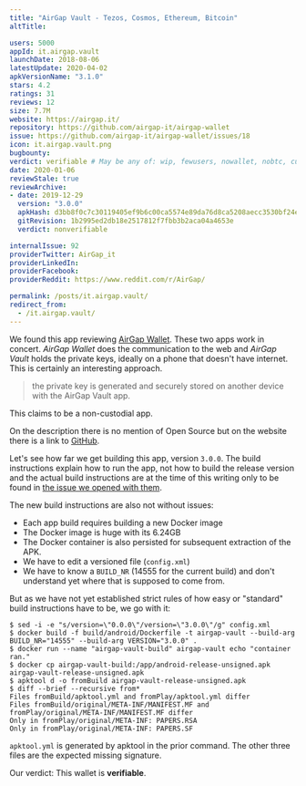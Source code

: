 ```yaml
---
title: "AirGap Vault - Tezos, Cosmos, Ethereum, Bitcoin"
altTitle: 

users: 5000
appId: it.airgap.vault
launchDate: 2018-08-06
latestUpdate: 2020-04-02
apkVersionName: "3.1.0"
stars: 4.2
ratings: 31
reviews: 12
size: 7.7M
website: https://airgap.it/
repository: https://github.com/airgap-it/airgap-wallet
issue: https://github.com/airgap-it/airgap-wallet/issues/18
icon: it.airgap.vault.png
bugbounty: 
verdict: verifiable # May be any of: wip, fewusers, nowallet, nobtc, custodial, nosource, nonverifiable, verifiable, bounty, defunct
date: 2020-01-06
reviewStale: true
reviewArchive:
- date: 2019-12-29
  version: "3.0.0"
  apkHash: d3bb8f0c7c30119405ef9b6c00ca5574e89da76d8ca5208aecc3530bf24e1987
  gitRevision: 1b2995ed2db18e2517812f7fbb3b2aca04a4653e
  verdict: nonverifiable

internalIssue: 92
providerTwitter: AirGap_it
providerLinkedIn: 
providerFacebook: 
providerReddit: https://www.reddit.com/r/AirGap/

permalink: /posts/it.airgap.vault/
redirect_from:
  - /it.airgap.vault/
---
```



We found this app reviewing [AirGap Wallet](/it.airgap.wallet/). These two apps
work in concert. *AirGap Wallet* does the communication to the web and *AirGap
Vault* holds the private keys, ideally on a phone that doesn't have internet.
This is certainly an interesting approach.

> the private key is generated and securely stored on another device with the
  AirGap Vault app.

This claims to be a non-custodial app.

On the description there is no mention of Open Source but on the website there
is a link to [GitHub](https://github.com/airgap-it/airgap-wallet).

Let's see how far we get building this app, version `3.0.0`. The build
instructions explain how to run the app, not how to build the release version
and the actual build instructions are at the time of this writing only to be
found in
[the issue we opened with them](https://github.com/airgap-it/airgap-wallet/issues/18).

The new build instructions are also not without issues:

* Each app build requires building a new Docker image
* The Docker image is huge with its 6.24GB
* The Docker container is also persisted for subsequent extraction of the APK.
* We have to edit a versioned file (`config.xml`)
* We have to know a `BUILD_NR` (14555 for the current build) and don't
  understand yet where that is supposed to come from.

But as we have not yet established strict rules of how easy or "standard"
build instructions have to be, we go with it:

```
$ sed -i -e "s/version=\"0.0.0\"/version=\"3.0.0\"/g" config.xml
$ docker build -f build/android/Dockerfile -t airgap-vault --build-arg BUILD_NR="14555" --build-arg VERSION="3.0.0" .
$ docker run --name "airgap-vault-build" airgap-vault echo "container ran."
$ docker cp airgap-vault-build:/app/android-release-unsigned.apk airgap-vault-release-unsigned.apk
$ apktool d -o fromBuild airgap-vault-release-unsigned.apk 
$ diff --brief --recursive from*
Files fromBuild/apktool.yml and fromPlay/apktool.yml differ
Files fromBuild/original/META-INF/MANIFEST.MF and fromPlay/original/META-INF/MANIFEST.MF differ
Only in fromPlay/original/META-INF: PAPERS.RSA
Only in fromPlay/original/META-INF: PAPERS.SF
```

`apktool.yml` is generated by apktool in the prior command. The other three files
are the expected missing signature.

Our verdict: This wallet is **verifiable**.

